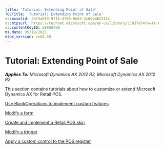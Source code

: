 ```yaml
---
title: 'Tutorial: Extending Point of Sale'
TOCTitle: 'Tutorial: Extending Point of Sale'
ms:assetid: 2af5a6f9-9f15-4f06-9e03-3c69b462211c
ms:mtpsurl: https://technet.microsoft.com/en-us/library/JJ937974(v=AX.60)
ms:contentKeyID: 50950760
ms.date: 05/18/2015
mtps_version: v=AX.60
---
```


# Tutorial: Extending Point of Sale 


_**Applies To:** Microsoft Dynamics AX 2012 R3, Microsoft Dynamics AX 2012 R2_

This section contains tutorials about how to customize or extend Microsoft Dynamics AX for Retail POS.

[Use BlankOperations to implement custom features](use-blankoperations-to-implement-custom-features.md)

[Modify a form](modify-a-form.md)

[Create and implement a Retail POS skin](create-and-implement-a-retail-pos-skin.md)

[Modify a trigger](modify-a-trigger.md)

[Apply a custom control to the POS register](apply-a-custom-control-to-the-pos-register.md)

  


